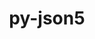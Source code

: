 ---
title: "py-json5"
layout: cache
categories: [package, develop-2023-12-10]
meta: {"versions": ["0.9.14"], "compilers": ["gcc@=11.1.0", "gcc@=11.4.0", "gcc@=9.4.0", "oneapi@=2023.2.0"], "oss": ["ubuntu20.04"], "platforms": ["linux"], "targets": ["neoverse_v1", "ppc64le", "x86_64_v3"], "stacks": ["data-vis-sdk", "e4s", "e4s-neoverse_v1", "e4s-oneapi", "e4s-power", "root"], "num_specs": 11, "num_specs_by_stack": {"e4s-neoverse_v1": 2, "root": 11, "data-vis-sdk": 2, "e4s-power": 2, "e4s": 3, "e4s-oneapi": 2}}
spec_details: [{"hash": "6rpyxtkmaxvu4iizc2u577ka5l2q6un2", "compiler": "gcc@=11.4.0", "versions": ["0.9.14"], "os": "ubuntu20.04", "platform": "linux", "target": "neoverse_v1", "variants": ["build_system=python_pip"], "stacks": ["e4s-neoverse_v1", "root"], "size": "-", "tarball": "https://binaries.spack.io/develop-2023-12-10/build_cache/linux-ubuntu20.04-neoverse_v1/gcc-11.4.0/py-json5-0.9.14/linux-ubuntu20.04-neoverse_v1-gcc-11.4.0-py-json5-0.9.14-6rpyxtkmaxvu4iizc2u577ka5l2q6un2.spack"}, {"hash": "2qcwhcnebiozj4vwmsxu74vxyswgzmgl", "compiler": "gcc@=11.4.0", "versions": ["0.9.14"], "os": "ubuntu20.04", "platform": "linux", "target": "neoverse_v1", "variants": ["build_system=python_pip"], "stacks": ["e4s-neoverse_v1", "root"], "size": "-", "tarball": "https://binaries.spack.io/develop-2023-12-10/build_cache/linux-ubuntu20.04-neoverse_v1/gcc-11.4.0/py-json5-0.9.14/linux-ubuntu20.04-neoverse_v1-gcc-11.4.0-py-json5-0.9.14-2qcwhcnebiozj4vwmsxu74vxyswgzmgl.spack"}, {"hash": "gkvvs66iqkxyxydpbl576s6ch4u22pcu", "compiler": "gcc@=11.1.0", "versions": ["0.9.14"], "os": "ubuntu20.04", "platform": "linux", "target": "x86_64_v3", "variants": ["build_system=python_pip"], "stacks": ["root", "data-vis-sdk"], "size": "-", "tarball": "https://binaries.spack.io/develop-2023-12-10/build_cache/linux-ubuntu20.04-x86_64_v3/gcc-11.1.0/py-json5-0.9.14/linux-ubuntu20.04-x86_64_v3-gcc-11.1.0-py-json5-0.9.14-gkvvs66iqkxyxydpbl576s6ch4u22pcu.spack"}, {"hash": "yymzgj4zxsaua3uyvwzkoxh3sdah3gpj", "compiler": "gcc@=9.4.0", "versions": ["0.9.14"], "os": "ubuntu20.04", "platform": "linux", "target": "ppc64le", "variants": ["build_system=python_pip"], "stacks": ["root", "e4s-power"], "size": "-", "tarball": "https://binaries.spack.io/develop-2023-12-10/build_cache/linux-ubuntu20.04-ppc64le/gcc-9.4.0/py-json5-0.9.14/linux-ubuntu20.04-ppc64le-gcc-9.4.0-py-json5-0.9.14-yymzgj4zxsaua3uyvwzkoxh3sdah3gpj.spack"}, {"hash": "zi4l42gpkxtm47ks6d5isxuwciug2qq6", "compiler": "gcc@=9.4.0", "versions": ["0.9.14"], "os": "ubuntu20.04", "platform": "linux", "target": "ppc64le", "variants": ["build_system=python_pip"], "stacks": ["root", "e4s-power"], "size": "-", "tarball": "https://binaries.spack.io/develop-2023-12-10/build_cache/linux-ubuntu20.04-ppc64le/gcc-9.4.0/py-json5-0.9.14/linux-ubuntu20.04-ppc64le-gcc-9.4.0-py-json5-0.9.14-zi4l42gpkxtm47ks6d5isxuwciug2qq6.spack"}, {"hash": "kqbgybfa43bb4q4tsakkhet2dlogpzlk", "compiler": "gcc@=11.1.0", "versions": ["0.9.14"], "os": "ubuntu20.04", "platform": "linux", "target": "x86_64_v3", "variants": ["build_system=python_pip"], "stacks": ["root", "data-vis-sdk"], "size": "-", "tarball": "https://binaries.spack.io/develop-2023-12-10/build_cache/linux-ubuntu20.04-x86_64_v3/gcc-11.1.0/py-json5-0.9.14/linux-ubuntu20.04-x86_64_v3-gcc-11.1.0-py-json5-0.9.14-kqbgybfa43bb4q4tsakkhet2dlogpzlk.spack"}, {"hash": "c6ne6evte2kbarel6esg62azpsv4bbfm", "compiler": "gcc@=11.4.0", "versions": ["0.9.14"], "os": "ubuntu20.04", "platform": "linux", "target": "x86_64_v3", "variants": ["build_system=python_pip"], "stacks": ["e4s", "root"], "size": "-", "tarball": "https://binaries.spack.io/develop-2023-12-10/build_cache/linux-ubuntu20.04-x86_64_v3/gcc-11.4.0/py-json5-0.9.14/linux-ubuntu20.04-x86_64_v3-gcc-11.4.0-py-json5-0.9.14-c6ne6evte2kbarel6esg62azpsv4bbfm.spack"}, {"hash": "q7p32un2v7s47jbr4mdhtx6d4xlw36ol", "compiler": "gcc@=11.4.0", "versions": ["0.9.14"], "os": "ubuntu20.04", "platform": "linux", "target": "x86_64_v3", "variants": ["build_system=python_pip"], "stacks": ["e4s", "root"], "size": "-", "tarball": "https://binaries.spack.io/develop-2023-12-10/build_cache/linux-ubuntu20.04-x86_64_v3/gcc-11.4.0/py-json5-0.9.14/linux-ubuntu20.04-x86_64_v3-gcc-11.4.0-py-json5-0.9.14-q7p32un2v7s47jbr4mdhtx6d4xlw36ol.spack"}, {"hash": "p27mvsmwfxfn4kw4dxh3xfkp4rutbmtn", "compiler": "gcc@=11.4.0", "versions": ["0.9.14"], "os": "ubuntu20.04", "platform": "linux", "target": "x86_64_v3", "variants": ["build_system=python_pip"], "stacks": ["e4s", "root"], "size": "-", "tarball": "https://binaries.spack.io/develop-2023-12-10/build_cache/linux-ubuntu20.04-x86_64_v3/gcc-11.4.0/py-json5-0.9.14/linux-ubuntu20.04-x86_64_v3-gcc-11.4.0-py-json5-0.9.14-p27mvsmwfxfn4kw4dxh3xfkp4rutbmtn.spack"}, {"hash": "ifoqdowkqi3hid3pvptcjbqlwaopetxx", "compiler": "oneapi@=2023.2.0", "versions": ["0.9.14"], "os": "ubuntu20.04", "platform": "linux", "target": "x86_64_v3", "variants": ["build_system=python_pip"], "stacks": ["e4s-oneapi", "root"], "size": "-", "tarball": "https://binaries.spack.io/develop-2023-12-10/build_cache/linux-ubuntu20.04-x86_64_v3/oneapi-2023.2.0/py-json5-0.9.14/linux-ubuntu20.04-x86_64_v3-oneapi-2023.2.0-py-json5-0.9.14-ifoqdowkqi3hid3pvptcjbqlwaopetxx.spack"}, {"hash": "km33gjtjks7b7pz5o4sf6zhhbrrouj37", "compiler": "oneapi@=2023.2.0", "versions": ["0.9.14"], "os": "ubuntu20.04", "platform": "linux", "target": "x86_64_v3", "variants": ["build_system=python_pip"], "stacks": ["e4s-oneapi", "root"], "size": "-", "tarball": "https://binaries.spack.io/develop-2023-12-10/build_cache/linux-ubuntu20.04-x86_64_v3/oneapi-2023.2.0/py-json5-0.9.14/linux-ubuntu20.04-x86_64_v3-oneapi-2023.2.0-py-json5-0.9.14-km33gjtjks7b7pz5o4sf6zhhbrrouj37.spack"}]
---